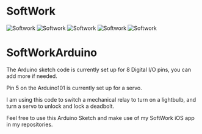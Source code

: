 # SoftWork
![Softwork](https://drive.google.com/open?id=1O2-VguigU08bT9NFFLJ6JAstA4Ag1nEl)
![Softwork](https://drive.google.com/open?id=135j4IeiQlmJWe4zGfKX3sZpOTzKcxfQn)
![Softwork](https://drive.google.com/open?id=14gjxSK463tSf6LQPaQBozw8rDaVFi1o2)
![Softwork](https://drive.google.com/open?id=1wdOdZqI6lnV0xwgNJhsdBcQKn7EAevDu)
![Softwork](https://drive.google.com/open?id=1yXx396llpENogXPsl4cYqrci7HGTqB3V)

# SoftWorkArduino
The Arduino sketch code is currently set up for 8 Digital I/O pins, you can add more if needed.

Pin 5 on the Arduino101 is currently set up for a servo.

I am using this code to switch a mechanical relay to turn on a lightbulb, and turn a servo to unlock and lock a deadbolt.

Feel free to use this Arduino Sketch and make use of my SoftWork iOS app in my repositories.
